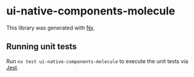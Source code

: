 # ui-native-components-molecule

This library was generated with [Nx](https://nx.dev).

## Running unit tests

Run `nx test ui-native-components-molecule` to execute the unit tests via [Jest](https://jestjs.io).
